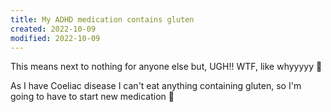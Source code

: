 ```yaml
---
title: My ADHD medication contains gluten
created: 2022-10-09
modified: 2022-10-09
---
```


This means next to nothing for anyone else but, UGH!! WTF, like whyyyyy 🫠

As I have Coeliac disease I can't eat anything containing gluten, so I'm going to have to start new medication 🥲
